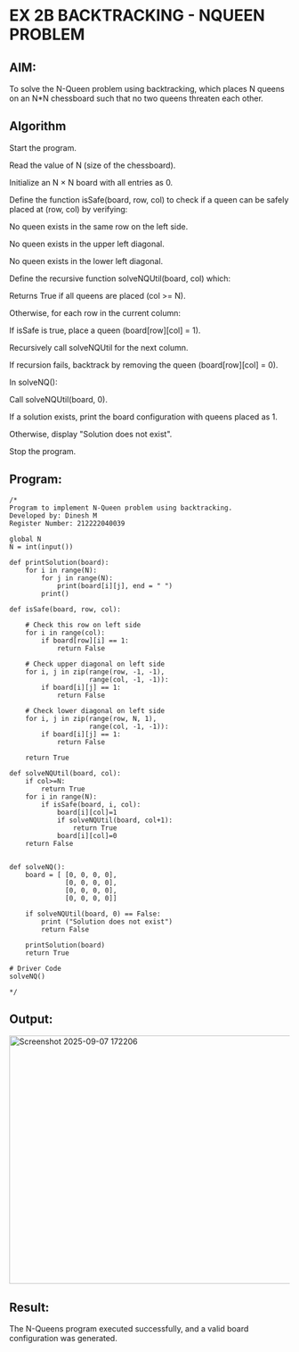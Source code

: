 # EX 2B BACKTRACKING - NQUEEN PROBLEM

## AIM:
To solve the N-Queen problem using backtracking, which places N queens on an N*N chessboard such that no two queens threaten each other.


## Algorithm
Start the program.

Read the value of N (size of the chessboard).

Initialize an N × N board with all entries as 0.

Define the function isSafe(board, row, col) to check if a queen can be safely placed at (row, col) by verifying:

No queen exists in the same row on the left side.

No queen exists in the upper left diagonal.

No queen exists in the lower left diagonal.

Define the recursive function solveNQUtil(board, col) which:

Returns True if all queens are placed (col >= N).

Otherwise, for each row in the current column:

If isSafe is true, place a queen (board[row][col] = 1).

Recursively call solveNQUtil for the next column.

If recursion fails, backtrack by removing the queen (board[row][col] = 0).

In solveNQ():

Call solveNQUtil(board, 0).

If a solution exists, print the board configuration with queens placed as 1.

Otherwise, display "Solution does not exist".

Stop the program. 

## Program:
```
/*
Program to implement N-Queen problem using backtracking.
Developed by: Dinesh M
Register Number: 212222040039

global N
N = int(input())
 
def printSolution(board):
    for i in range(N):
        for j in range(N):
            print(board[i][j], end = " ")
        print()
 
def isSafe(board, row, col):
 
    # Check this row on left side
    for i in range(col):
        if board[row][i] == 1:
            return False
 
    # Check upper diagonal on left side
    for i, j in zip(range(row, -1, -1),
                    range(col, -1, -1)):
        if board[i][j] == 1:
            return False
 
    # Check lower diagonal on left side
    for i, j in zip(range(row, N, 1),
                    range(col, -1, -1)):
        if board[i][j] == 1:
            return False
 
    return True
 
def solveNQUtil(board, col):
    if col>=N:
        return True
    for i in range(N):
        if isSafe(board, i, col):
            board[i][col]=1
            if solveNQUtil(board, col+1):
                return True
            board[i][col]=0
    return False
      
      
def solveNQ():
    board = [ [0, 0, 0, 0],
              [0, 0, 0, 0],
              [0, 0, 0, 0],
              [0, 0, 0, 0]]
              
    if solveNQUtil(board, 0) == False:
        print ("Solution does not exist")
        return False
 
    printSolution(board)
    return True
 
# Driver Code
solveNQ()

*/
```

## Output:

<img width="1277" height="445" alt="Screenshot 2025-09-07 172206" src="https://github.com/user-attachments/assets/3b12f6d8-6120-42cb-90ca-f51f5f7c006a" />


## Result:
The N-Queens program executed successfully, and a valid board configuration was generated.

